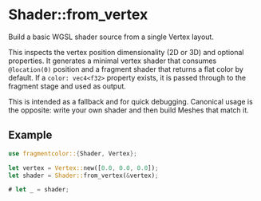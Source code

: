 # Shader::from_vertex

Build a basic WGSL shader source from a single Vertex layout.

This inspects the vertex position dimensionality (2D or 3D) and optional properties.
It generates a minimal vertex shader that consumes `@location(0)` position and a fragment shader that returns a flat color by default.
If a `color: vec4<f32>` property exists, it is passed through to the fragment stage and used as output.

This is intended as a fallback and for quick debugging. Canonical usage is the opposite: write your own shader and then build Meshes that match it.

## Example

```rust
use fragmentcolor::{Shader, Vertex};

let vertex = Vertex::new([0.0, 0.0, 0.0]);
let shader = Shader::from_vertex(&vertex);

# let _ = shader;
```
